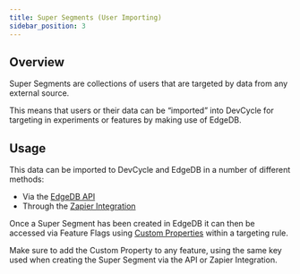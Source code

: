 ```yaml
---
title: Super Segments (User Importing)
sidebar_position: 3
---
```


## Overview

Super Segments are collections of users that are targeted by data from any external source. 

This means that users or their data can be “imported” into DevCycle for targeting in experiments or features by making use of EdgeDB. 

## Usage

This data can be imported to DevCycle and EdgeDB in a number of different methods:
- Via the [EdgeDB API](/best-practices/edgedb-and-edge-flags/edge-db-via-api-simple)
- Through the [Zapier Integration](/best-practices/edgedb-and-edge-flags/import-from-anywhere)

Once a Super Segment has been created in EdgeDB it can then be accessed via Feature Flags using [Custom Properties](/home/feature-management/features-and-variables/custom-properties) within a targeting rule.

Make sure to add the Custom Property to any feature, using the same key used when creating the Super Segment via the API or Zapier Integration.